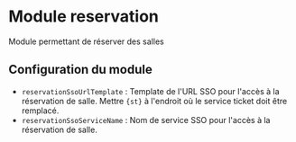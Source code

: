 # Module reservation

Module permettant de réserver des salles

## Configuration du module
- `reservationSsoUrlTemplate` : Template de l'URL SSO pour l'accès à la réservation de salle. Mettre `{st}` à l'endroit où le service ticket doit être remplacé.
- `reservationSsoServiceName` : Nom de service SSO pour l'accès à la réservation de salle.
